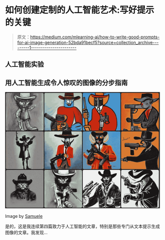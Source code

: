 # 如何创建定制的人工智能艺术:写好提示的关键

> 原文：<https://medium.com/mlearning-ai/how-to-write-good-prompts-for-ai-image-generation-52bda91becf5?source=collection_archive---------1----------------------->

## 人工智能实验

## 用人工智能生成令人惊叹的图像的分步指南

![](img/95adb0772d3931f2b2b4ca53750a4eec.png)

Image by [Samuele](/@el3um4s)

是的，这是我连续第四篇致力于人工智能的文章，特别是那些专门从文本提示生成图像的文章。我发现…